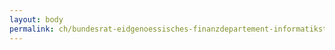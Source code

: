 ```yaml
---
layout: body
permalink: ch/bundesrat-eidgenoessisches-finanzdepartement-informatiksteuerungsorgan-des-bundes-isb-leitung-isb-ikt-standarddienste-und-supportprozesse-sd-infrastruktur-und-sicherheit/
---
```


